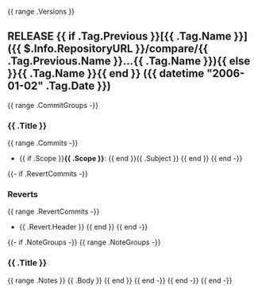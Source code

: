 {{ range .Versions }}

## RELEASE {{ if .Tag.Previous }}[{{ .Tag.Name }}]({{ $.Info.RepositoryURL }}/compare/{{ .Tag.Previous.Name }}...{{ .Tag.Name }}){{ else }}{{ .Tag.Name }}{{ end }} ({{ datetime "2006-01-02" .Tag.Date }})

{{ range .CommitGroups -}}

### {{ .Title }}

{{ range .Commits -}}

* {{ if .Scope }}**{{ .Scope }}**: {{ end }}{{ .Subject }} {{ end }} {{ end -}}

{{- if .RevertCommits -}}

### Reverts

{{ range .RevertCommits -}}

* {{ .Revert.Header }} {{ end }} {{ end -}}

{{- if .NoteGroups -}} {{ range .NoteGroups -}}

### {{ .Title }}

{{ range .Notes }} {{ .Body }} {{ end }} {{ end -}} {{ end -}} {{ end -}}
